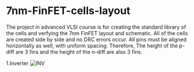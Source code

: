 # 7nm-FinFET-cells-layout
The project in advanced VLSI course is for creating the standard library of the cells and verfying the 7nm FinFET layout and schematic.  All of the cells are created side by side and no DRC errors occur.  All pins must be aligned horizontally as well, with uniform spacing. Therefore, The height of the p-diff are 3 fins and the height of the n-diff are also  3 fins. 

1.Inverter 
![INV]()
